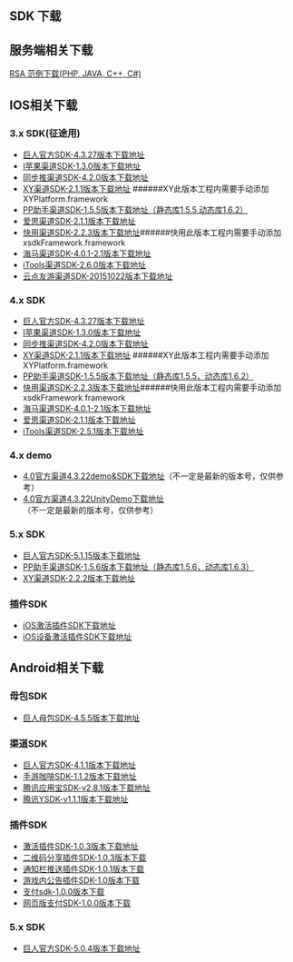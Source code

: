 ## SDK 下载



## 服务端相关下载

[RSA 范例下载(PHP, JAVA, C++, C#)](http://docs.mztgame.com/files/rsa_examples.zip)



## IOS相关下载

### 3.x SDK(征途用)

* [巨人官方SDK-4.3.27版本下载地址](http://docs.mztgame.com/files/iOS/3.0/ztsdkv3_GA_4.3.27.tar.gz)
* [I苹果渠道SDK-1.3.0版本下载地址](http://docs.mztgame.com/files/iOS/3.0/iaSDK1.3.0.zip)
* [同步推渠道SDK-4.2.0版本下载地址](http://docs.mztgame.com/files/iOS/3.0/tbSDK4.2.0.zip)
* [XY渠道SDK-2.1.1版本下载地址](http://docs.mztgame.com/files/iOS/3.0/xySDK2.1.1.zip) ######XY此版本工程内需要手动添加XYPlatform.framework
* [PP助手渠道SDK-1.5.5版本下载地址（静态库1.5.5,动态库1.6.2）](http://docs.mztgame.com/files/iOS/3.0/ppSDKS1.5.5D1.6.2.zip)
* [爱思渠道SDK-2.1.1版本下载地址](http://docs.mztgame.com/files/iOS/3.0/asSDK2.1.1.zip)
* [快用渠道SDK-2.2.3版本下载地址](http://docs.mztgame.com/files/iOS/3.0/ztsdkv3_KY_2.2.3.tar.gz)######快用此版本工程内需要手动添加xsdkFramework.framework
* [海马渠道SDK-4.0.1-2.1版本下载地址](http://docs.mztgame.com/files/iOS/3.0/ztsdkv3_HM_4.0.1-2.1.tar.gz)
* [iTools渠道SDK-2.6.0版本下载地址](http://docs.mztgame.com/files/iOS/3.0/ztsdkv3_IT_2.6.0.tar.gz)
* [云点友游渠道SDK-20151022版本下载地址](http://docs.mztgame.com/files/iOS/3.0/ydSDK1022.zip)

### 4.x SDK

* [巨人官方SDK-4.3.27版本下载地址](http://docs.mztgame.com/files/iOS/4.0/ztsdkv4_GA_4.3.27.tar.gz)
* [I苹果渠道SDK-1.3.0版本下载地址](http://docs.mztgame.com/files/iOS/4.0/iaSDK1.3.0.zip)
* [同步推渠道SDK-4.2.0版本下载地址](http://docs.mztgame.com/files/iOS/4.0/tbSDK4.2.0.zip)
* [XY渠道SDK-2.1.1版本下载地址](http://docs.mztgame.com/files/iOS/4.0/xySDK2.1.1.zip)
######XY此版本工程内需要手动添加XYPlatform.framework
* [PP助手渠道SDK-1.5.5版本下载地址（静态库1.5.5，动态库1.6.2）](http://docs.mztgame.com/files/iOS/4.0/ppSDKS1.5.5D1.6.2.zip)
* [快用渠道SDK-2.2.3版本下载地址](http://docs.mztgame.com/files/iOS/4.0/kySDK2.2.3.zip)######快用此版本工程内需要手动添加xsdkFramework.framework
* [海马渠道SDK-4.0.1-2.1版本下载地址](http://docs.mztgame.com/files/iOS/4.0/ztsdkv4_HM_4.0.1-2.1.tar.gz)
* [爱思渠道SDK-2.1.1版本下载地址](http://docs.mztgame.com/files/iOS/4.0/asSDK2.1.1.zip)
* [iTools渠道SDK-2.5.1版本下载地址](http://docs.mztgame.com/files/iOS/4.0/itSDK2.5.1.zip)


### 4.x demo
* [4.0官方渠道4.3.22demo&SDK下载地址](http://docs.mztgame.com/files/iOS/4.0/4.3.22iOSSDKdemo.zip)（不一定是最新的版本号，仅供参考）
* [4.0官方渠道4.3.22UnityDemo下载地址](http://docs.mztgame.com/files/iOS/4.0/iosSDKUnityDemo.zip)（不一定是最新的版本号，仅供参考）

### 5.x SDK
* [巨人官方SDK-5.1.15版本下载地址](http://docs.mztgame.com/files/iOS/5.0/ztsdkv5_GA_5.1.15.tar.gz)
* [PP助手渠道SDK-1.5.6版本下载地址（静态库1.5.6，动态库1.6.3）](http://docs.mztgame.com/files/iOS/5.0/ztsdkv5_PP_1.5.6.tar.gz)
* [XY渠道SDK-2.2.2版本下载地址](http://docs.mztgame.com/files/iOS/5.0/ztsdkv5_XY_2.2.2.tar.gz)

### 插件SDK
* [iOS激活插件SDK下载地址](http://docs.mztgame.com/files/iOS/plugin/iOSActivePluginSDK.zip)
* [iOS设备激活插件SDK下载地址](http://docs.mztgame.com/files/iOS/plugin/iOSDeviceActivePluginSDK.zip)

## Android相关下载

### 母包SDK

* [巨人母包SDK-4.5.5版本下载地址](http://docs.mztgame.com/files/Android/frameworkSDK20160419.zip)

### 渠道SDK

* [巨人官方SDK-4.1.1版本下载地址](http://docs.mztgame.com/files/Android/giantSDK4.1.1.zip)
* [手游咖啡SDK-1.1.2版本下载地址](http://docs.mztgame.com/files/Android/mgcafe_v1.1.2.zip)
* [腾讯应用宝SDK-v2.8.1版本下载地址](http://docs.mztgame.com/files/Android/tencent_v2.8.1.zip)
* [腾讯YSDK-v1.1.1版本下载地址](http://docs.mztgame.com/files/Android/ysdk4-v1.1.1.zip)
### 插件SDK

* [激活插件SDK-1.0.3版本下载地址](http://docs.mztgame.com/files/Android/plugin/ActivePluginSDKv1.0.3.zip)
* [二维码分享插件SDK-1.0.3版本下载](http://docs.mztgame.com/files/Android/plugin/ztpromotecode_v1.0.3.zip)
* [通知栏推送插件SDK-1.0.1版本下载](http://docs.mztgame.com/files/Android/plugin/push_on_barSDK_v1.0.1.zip)
* [游戏内公告插件SDK-1.0版本下载](http://docs.mztgame.com/files/Android/plugin/inapppushSDK1.0.zip)
* [支付sdk-1.0.0版本下载](http://docs.mztgame.com/files/Android/plugin/giantpaysdk_1.0.0.zip)
* [网页版支付SDK-1.0.0版本下载](http://docs.mztgame.com/files/Android/plugin/giantpaywebsdk_1.0.0.zip)
### 5.x SDK
* [巨人官方SDK-5.0.4版本下载地址](http://docs.mztgame.com/files/Android/giantSDK5.0.4.zip)
 



